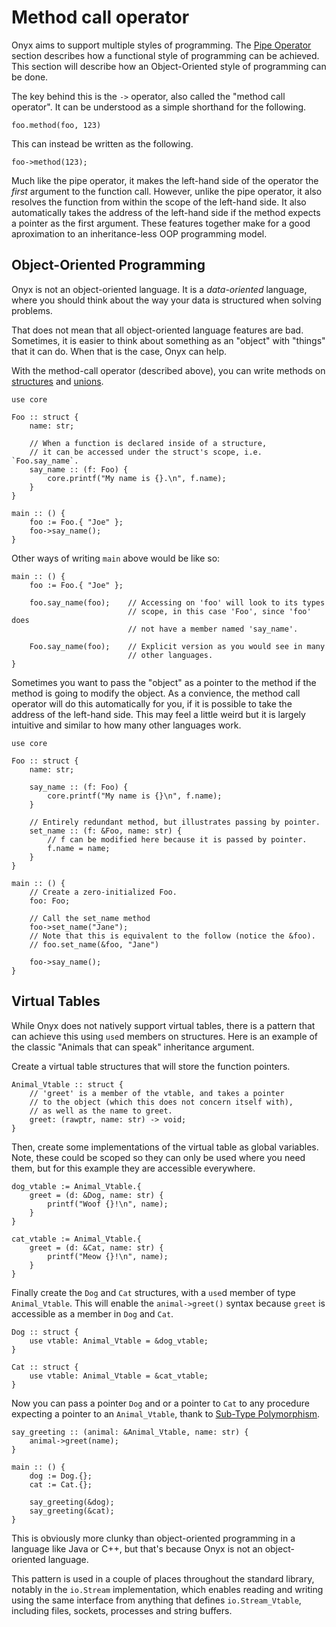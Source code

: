 # Method call operator

Onyx aims to support multiple styles of programming. The [Pipe Operator](./pipe.md) section
describes how a functional style of programming can be achieved. This section will describe
how an Object-Oriented style of programming can be done.

The key behind this is the `->` operator, also called the "method call operator". It can be
understood as a simple shorthand for the following.
```onyx
foo.method(foo, 123)
```

This can instead be written as the following.
```onyx
foo->method(123);
```

Much like the pipe operator, it makes the left-hand side of the operator the *first* argument
to the function call. However, unlike the pipe operator, it also resolves the function from
within the scope of the left-hand side. It also automatically takes the address of the left-hand
side if the method expects a pointer as the first argument. These features together make for
a good aproximation to an inheritance-less OOP programming model.


## Object-Oriented Programming

Onyx is not an object-oriented language. It is a *data-oriented* language, where you should
think about the way your data is structured when solving problems.

That does not mean that all object-oriented language features are bad. Sometimes, it is
easier to think about something as an "object" with "things" that it can do. When that is
the case, Onyx can help.

With the method-call operator (described above), you can write methods on [structures](../types/structures.md) and
[unions](../types/unions.md).

```onyx
use core

Foo :: struct {
    name: str;

    // When a function is declared inside of a structure,
    // it can be accessed under the struct's scope, i.e. `Foo.say_name`.
    say_name :: (f: Foo) {
        core.printf("My name is {}.\n", f.name);
    }
}

main :: () {
    foo := Foo.{ "Joe" };
    foo->say_name();
}
```

Other ways of writing `main` above would be like so:
```onyx
main :: () {
    foo := Foo.{ "Joe" };

    foo.say_name(foo);    // Accessing on 'foo' will look to its types
                          // scope, in this case 'Foo', since 'foo' does
                          // not have a member named 'say_name'.

    Foo.say_name(foo);    // Explicit version as you would see in many 
                          // other languages.
}
```

Sometimes you want to pass the "object" as a pointer to the method if the method is going
to modify the object. As a convience, the method call operator will do this automatically
for you, if it is possible to take the address of the left-hand side. This may feel a little
weird but it is largely intuitive and similar to how many other languages work.
```onyx
use core

Foo :: struct {
    name: str;

    say_name :: (f: Foo) {
        core.printf("My name is {}\n", f.name);
    }

    // Entirely redundant method, but illustrates passing by pointer.
    set_name :: (f: &Foo, name: str) {
        // f can be modified here because it is passed by pointer.
        f.name = name;
    }
}

main :: () {
    // Create a zero-initialized Foo.
    foo: Foo;

    // Call the set_name method
    foo->set_name("Jane");
    // Note that this is equivalent to the follow (notice the &foo).
    // foo.set_name(&foo, "Jane")

    foo->say_name();
}
```

## Virtual Tables

While Onyx does not natively support virtual tables, there is a pattern
that can achieve this using `use`d members on structures. Here is an
example of the classic "Animals that can speak" inheritance argument.

Create a virtual table structures that will store the function pointers.
```onyx
Animal_Vtable :: struct {
    // 'greet' is a member of the vtable, and takes a pointer
    // to the object (which this does not concern itself with),
    // as well as the name to greet.
    greet: (rawptr, name: str) -> void;
}
```

Then, create some implementations of the virtual table as global variables.
Note, these could be scoped so they can only be used where you need them,
but for this example they are accessible everywhere.
```onyx
dog_vtable := Animal_Vtable.{
    greet = (d: &Dog, name: str) {
        printf("Woof {}!\n", name);
    }
}

cat_vtable := Animal_Vtable.{
    greet = (d: &Cat, name: str) {
        printf("Meow {}!\n", name);
    }
}

```

Finally create the `Dog` and `Cat` structures, with a `use`d member of type `Animal_Vtable`.
This will enable the `animal->greet()` syntax because `greet` is accessible as a
member in `Dog` and `Cat`.

```onyx
Dog :: struct {
    use vtable: Animal_Vtable = &dog_vtable;
}

Cat :: struct {
    use vtable: Animal_Vtable = &cat_vtable;
}
```

Now you can pass a pointer `Dog` and or a pointer to `Cat` to any procedure expecting
a pointer to an `Animal_Vtable`, thank to [Sub-Type Polymorphism](../types/structures.md#sub-type-polymorphism).

```onyx
say_greeting :: (animal: &Animal_Vtable, name: str) {
    animal->greet(name);
}

main :: () {
    dog := Dog.{};
    cat := Cat.{};

    say_greeting(&dog);
    say_greeting(&cat);
}
```

This is obviously more clunky than object-oriented programming in a language like
Java or C++, but that's because Onyx is not an object-oriented language.

This pattern is used in a couple of places throughout the standard library,
notably in the `io.Stream` implementation, which enables reading and writing
using the same interface from anything that defines `io.Stream_Vtable`, including
files, sockets, processes and string buffers.
